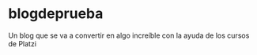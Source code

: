 # blogdeprueba
Un blog que se va a convertir en algo increíble con la ayuda de los cursos de Platzi
